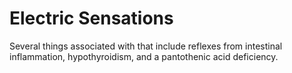 # Electric Sensations

Several things associated with that include reflexes from intestinal inflammation, hypothyroidism, and a pantothenic acid deficiency.
